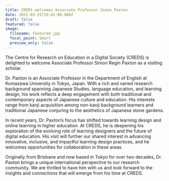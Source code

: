 ```yaml
---
title: CREDS welcomes Associate Professor Simon Paxton
date: 2025-03-31T19:41:00.000Z
draft: false
featured: false
image:
  filename: featured.jpg
  focal_point: Smart
  preview_only: false
---
```

The Centre for Research on Education in a Digital Society (CREDS) is delighted to welcome Associate Professor Simon Regin Paxton as a visiting scholar.


Dr. Paxton is an Associate Professor in the Department of English at Komazawa University in Tokyo, Japan. With a rich and varied research background spanning Japanese Studies, language education, and learning design, his work reflects a deep engagement with both traditional and contemporary aspects of Japanese culture and education. His interests range from kanji acquisition among non-kanji background learners and traditional Japanese conjuring to the aesthetics of Japanese stone gardens.

In recent years, Dr. Paxton’s focus has shifted towards learning design and online learning in higher education. At CREDS, he is deepening his exploration of the evolving role of learning designers and the future of digital education. His visit will further our shared interest in advancing innovative, inclusive, and impactful learning design practices, and he welcomes opportunities for collaboration in these areas.

Originally from Brisbane and now based in Tokyo for over two decades, Dr. Paxton brings a unique international perspective to our research community. We are thrilled to have him with us and look forward to the insights and connections that will emerge from his time at CREDS.
